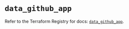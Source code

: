# `data_github_app`

Refer to the Terraform Registry for docs: [`data_github_app`](https://registry.terraform.io/providers/integrations/github/5.44.0/docs/data-sources/app).

